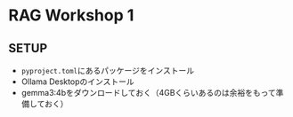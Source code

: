 # RAG Workshop 1

## SETUP

- `pyproject.toml`にあるパッケージをインストール
- Ollama Desktopのインストール
- gemma3:4bをダウンロードしておく（4GBくらいあるのは余裕をもって準備しておく）
